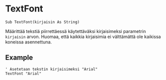 <!--graphics-->
TextFont
========

```eppabasic
Sub TextFont(kirjaisin As String)
```

Määrittää tekstiä piirrettäessä käytettäväksi kirjaisimeksi parametrin `kirjaisin` arvon.
Huomaa, että kaikkia kirjaisimia ei välttämättä ole kaikissa koneissa asennettuna.

Example
----------
```eppabasic
' Asetetaan tekstin kirjaisimeksi "Arial"
TextFont "Arial"
```
